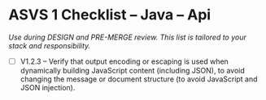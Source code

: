 # ASVS 1 Checklist – Java – Api

_Use during DESIGN and PRE-MERGE review. This list is tailored to your stack and responsibility._

- [ ] V1.2.3 – Verify that output encoding or escaping is used when dynamically building JavaScript content (including JSON), to avoid changing the message or document structure (to avoid JavaScript and JSON injection).
